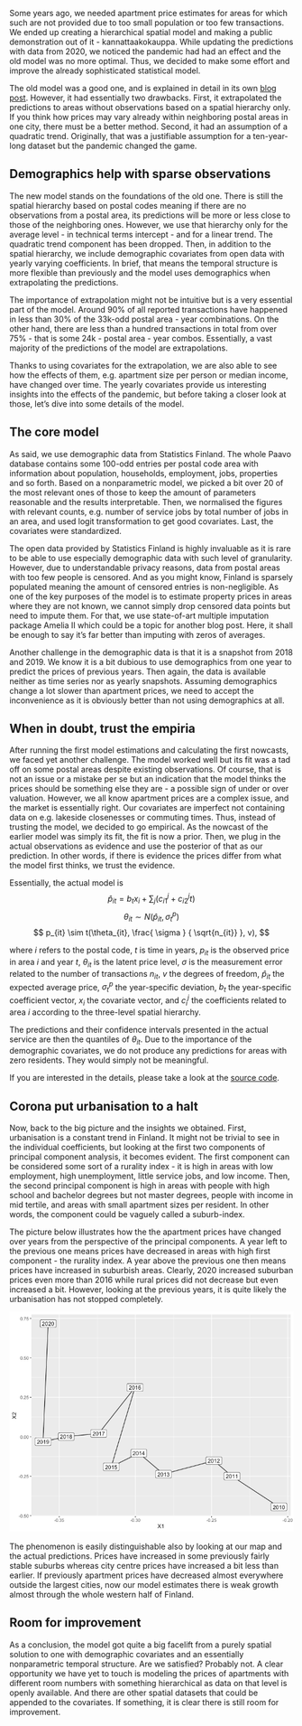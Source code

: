 

Some years ago, we needed apartment price estimates for areas for which such are not provided due to too small population or too few transactions. We ended up creating a hierarchical spatial model and making a public demonstration out of it - kannattaakokauppa. While updating the predictions with data from 2020, we noticed the pandemic had had an effect and the old model was no more optimal. Thus, we decided to make some effort and improve the already sophisticated statistical model.

The old model was a good one, and is explained in detail in its own [blog post](http://ropengov.org/2015/06/a-hierarchical-model-of-finnish-apartment-prices/). However, it had essentially two drawbacks. First, it extrapolated the predictions to areas without observations based on a spatial hierarchy only. If you think how prices may vary already within neighboring postal areas in one city, there must be a better method. Second, it had an assumption of a quadratic trend. Originally, that was a justifiable assumption for a ten-year-long dataset but the pandemic changed the game.

## Demographics help with sparse observations

The new model stands on the foundations of the old one. There is still the spatial hierarchy based on postal codes meaning if there are no observations from a postal area, its predictions will be more or less close to those of the neighboring ones. However, we use that hierarchy only for the average level - in technical terms intercept - and for a linear trend. The quadratic trend component has been dropped. Then, in addition to the spatial hierarchy, we include demographic covariates from open data with yearly varying coefficients. In brief, that means the temporal structure is more flexible than previously and the model uses demographics when extrapolating the predictions.

The importance of extrapolation might not be intuitive but is a very essential part of the model. Around 90% of all reported transactions have happened in less than 30% of the 33k-odd postal area - year combinations. On the other hand, there are less than a hundred transactions in total from over 75% - that is some 24k - postal area - year combos. Essentially, a vast majority of the predictions of the model are extrapolations.

Thanks to using covariates for the extrapolation, we are also able to see how the effects of them, e.g. apartment size per person or median income, have changed over time. The yearly covariates provide us interesting insights into the effects of the pandemic, but before taking a closer look at those, let’s dive into some details of the model.

## The core model

As said, we use demographic data from Statistics Finland. The whole Paavo database contains some 100-odd entries per postal code area with information about population, households, employment, jobs, properties and so forth. Based on a nonparametric model, we picked a bit over 20 of the most relevant ones of those to keep the amount of parameters reasonable and the results interpretable. Then, we normalised the figures with relevant counts, e.g. number of service jobs by total number of jobs in an area, and used logit transformation to get good covariates. Last, the covariates were standardized.

The open data provided by Statistics Finland is highly invaluable as it is rare to be able to use especially demographic data with such level of granularity. However, due to understandable privacy reasons, data from postal areas with too few people is censored. And as you might know, Finland is sparsely populated meaning the amount of censored entries is non-negligible. As one of the key purposes of the model is to estimate property prices in areas where they are not known, we cannot simply drop censored data points but need to impute them. For that, we use state-of-art multiple imputation package Amelia II which could be a topic for another blog post. Here, it shall be enough to say it’s far better than imputing with zeros of averages.

Another challenge in the demographic data is that it is a snapshot from 2018 and 2019. We know it is a bit dubious to use demographics from one year to predict the prices of previous years. Then again, the data is available neither as time series nor as yearly snapshots. Assuming demographics change a lot slower than apartment prices, we need to accept the inconvenience as it is obviously better than not using demographics at all.

## When in doubt, trust the empiria

After running the first model estimations and calculating the first nowcasts, we faced yet another challenge. The model worked well but its fit was a tad off on some postal areas despite existing observations. Of course, that is not an issue or a mistake per se but an indication that the model thinks the prices should be something else they are - a possible sign of under or over valuation. However, we all know apartment prices are a complex issue, and the market is essentially right. Our covariates are imperfect not containing data on e.g. lakeside closenesses or commuting times. Thus, instead of trusting the model, we decided to go empirical. As the nowcast of the earlier model was simply its fit, the fit is now a prior. Then, we plug in the actual observations as evidence and use the posterior of that as our prediction. In other words, if there is evidence the prices differ from what the model first thinks, we trust the evidence.

Essentially, the actual model is
$$
\hat{p}_{it} = b_t x_i + \sum_j ( c^j_{i1} + c^j_{i2} t )
$$
$$
\theta_{it} \sim N\left( \hat{p}_{it}  , \sigma^p_t \right)
$$
$$
p_{it} \sim t(\theta_{it}, \frac{ \sigma } { \sqrt{n_{it}} }, v),
$$

where $i$ refers to the postal code, $t$ is time in years, $p_{it}$ is the observed price in area $i$ and year $t$, $\theta_{it}$ is the latent price level, $\sigma$ is the measurement error related to the number of transactions $n_{it}$, $v$ the degrees of freedom, $\hat{p}_{it}$ the expected average price, $\sigma^p_{t}$ the year-specific deviation, $b_t$ the year-specific coefficient vector, $x_i$ the covariate vector, and $c^j_{i}$ the coefficients related to area $i$ according to the three-level spatial hierarchy.

The predictions and their confidence intervals presented in the actual service are then the quantiles of $\theta_{it}$. Due to the importance of the demographic covariates, we do not produce any predictions for areas with zero residents. They would simply not be meaningful.

If you are interested in the details, please take a look at the [source code](https://github.com/reaktor/Neliohinnat/blob/henrika_2021_factorial/update_2021/source/models/nominal_emp_model.stan).

## Corona put urbanisation to a halt

Now, back to the big picture and the insights we obtained. First, urbanisation is a constant trend in Finland. It might not be trivial to see in the individual coefficients, but looking at the first two components of principal component analysis, it becomes evident. The first component can be considered some sort of a rurality index - it is high in areas with low employment, high unemployment, little service jobs, and low income. Then, the second principal component is high in areas with people with high school and bachelor degrees but not master degrees, people with income in mid tertile, and areas with small apartment sizes per resident. In other words, the component could be vaguely called a suburb-index.

The picture below illustrates how the the apartment prices have changed over years from the perspective of the principal components. A year left to the previous one means prices have decreased in areas with high first component - the rurality index. A year above the previous one then means prices have increased in suburbish areas. Clearly, 2020 increased suburban prices even more than 2016 while rural prices did not decrease but even increased a bit. However, looking at the previous years, it is quite likely the urbanisation has not stopped completely.

![Transition from first principal compontent to the second](https://raw.githubusercontent.com/reaktor/Neliohinnat/henrika_2021_factorial/figs/princomps-2020.png)

The phenomenon is easily distinguishable also by looking at our map and the actual predictions. Prices have increased in some previously fairly stable suburbs whereas city centre prices have increased a bit less than earlier. If previously apartment prices have decreased almost everywhere outside the largest cities, now our model estimates there is weak growth almost through the whole western half of Finland.

## Room for improvement

As a conclusion, the model got quite a big facelift from a purely spatial solution to one with demographic covariates and an essentially nonparametric temporal structure. Are we satisfied? Probably not. A clear opportunity we have yet to touch is modeling the prices of apartments with different room numbers with something hierarchical as data on that level is openly available. And there are other spatial datasets that could be appended to the covariates. If something, it is clear there is still room for improvement.

